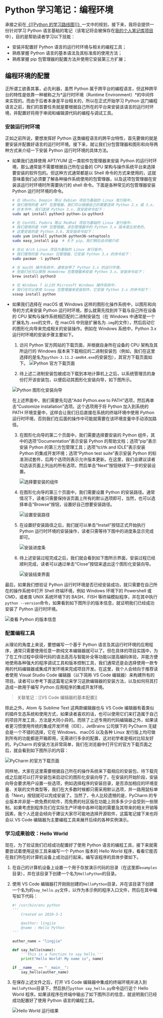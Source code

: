 # Python 学习笔记：编程环境

承接之前在[《[[Python 的学习路线图]]》](https://www.cnblogs.com/owlman/p/17546847.html)一文中的规划，接下来，我将会提供一份针对学习 Python 语言基础的笔记（该笔记将会被保存在[我的个人笔记库项目](https://github.com/owlman/study_note)中），目的是帮助读者学习以下技能：

- 安装并配置好 Python 语言的运行时环境与相关的编程工具；
- 熟练掌握 Python 语言的基本语法及其标准库的使用方法；
- 熟练掌握 pip 包管理器的配置方法并使用它安装第三方扩展；

## 编程环境的配置

正所谓工欲善其事，必先利器，虽然 Python 属于跨平台的编程语言，但这种跨平台的特性是依靠一种被称之为*运行时环境（Runtime Environment）*的中间件来实现的。而由于后者本身是平台相关的，所以在正式开始学习 Python 这门编程语言之前，我们的首要任务就是要根据自己所在的平台来安装该语言的运行时环境，并配置好将用于审阅和编辑源代码的编程与调试工具。

### 安装运行时环境

正如之前所说，要想发挥好 Python 这类编程语言的跨平台特性，首先要做的就是要安装并配置好语言的运行时环境。接下来，就让我们分包管理器和图形和向导两种方式来介绍一下安装 Python 运行时环境的具体方法。

- 如果我们选择使用 APT/YUM 这一类软件包管理器来安装 Python 的运行时环境，那么通常是不需要根据自己所在设备的 CPU 架构与操作系统平台来选择要安装的软件包的。但这种方式通常都是以 Shell 命令的方式来使用的，这就意味着我们必须要了解各种操作系统使用的包管理器，以及这项包管理器在安装该运行时环境时所需要执行的 shell 命令。下面是各种常见的包管理器安装 Python 运行时环境的命令。

    ```bash
    # 在 Ubuntu、Deepin 等以 Debian 项目为基础的 Linux 发行版中，
    # 我们使用的是 APT 包管理器，我们可以根据自己的需要选择 Python 2.x 或 3.x。
    # 在本书中，我们选择 Python 3.x，其安装命令如下：
    sudo apt install python3 python-is-python3
  
    # 在 CentOS，Fedora 等以 Redhat 项目为基础的 Linux 发行版中，
    # 我们使用的是 YUM 包管理器，该包管理器中的 Python 3.x 版本是比较老的，
    # 这里安装的是 Python 3.6，其安装命令如下：
    sudo yum install python36 python36-setuptools
    sudo easy_install pip  # 关于 pip，我们稍后会详细介绍

    # 在以 Arch Linux 项目为基础的 Linux 发行版中，
    # 我们使用的是 Pacman 包管理器，它安装 Python 3.x 的命令如下：
    sudo pacman -S python3   

    # 在 macOS 操作系统中，通常自带了 Python 2.x 的运行环境，
    # 但我们也可以使用 Homebrew 包管理器来安装 Python 3.x，安装命令如下：
    brew install python3

    # 在 Windows 7 以上的 Microsoft Windows 操作系统中，
    # 我们也可以使用 Scoop 包管理器来安装软件，它安装 Python 3.x 的命令如下：
    scoop install python
    ```

- 如果我们选择在 macOS 或 Windows 这样的图形化操作系统中，以图形和向导的方式来安装 Python 运行时环境，那么就需先找到并下载与自己所在设备的 CPU 架构与操作系统相匹配的二进制安装包（在 Windows 中通常是一个扩展名为`.exe`的文件，在 macOS 中则是扩展名为`.img`的文件），然后启动它的图形化向导来完成相关的安装操作。例如在 Windows 系统中，Python 3.x 运行时环境的安装步骤主要如下。

  1. 访问 Python 官方网站的下载页面，并根据自身所在设备的 CPU 架构及其所运行的 Windows 版本来下载相应的二进制安装包（例如，我们在这里选择的是名为`python-3.11.2-amd64.exe`的安装包），其官方下载页面如下。
    ![Python 官方下载页面](./img/2-1.png)

  2. 待上述二进制安装包被成功下载到本地计算机上之后，以系统管理员的身份打开该安装包，以便启动其图形化安装向导，如下图所示。

    ![Python 图形化安装向导](./img/2-2.png)

    在上述界面中，我们需要先勾选“Add Python.exe to PATH”选项，然后再单击“Customize installation”选项。这个选项用于将 Python 加入到系统的 PATH 环境变量中，这样会让我们日后直接在系统的终端环境中使用 Python 运行时环境，否则我们在后面的操作中可能就需要在该环境变量中手动添加路径。

    3. 在图形化向导的第二个页面中，我们需要选择要安装的 Python 组件，其中的选项“Documentation”表示安装 Python 的帮助文档；选项“pip”表示安装 Python 的第三方包管理工具；选项“tcl/tk and IDLE”表示安装 Python 的集成开发环境；选项“Python test suite”表示安装 Python 的标准测试套件，后两个选项则表示允许版本更新。在这里，我们会建议读者勾选该页面上列出的所有选项，然后单击“Next”按钮继续下一步的安装设置。

       ![选择要安装的组件](./img/2-3.png)

    4. 在图形化向导的第三个页面中，我们需要设置 Python 的安装路径。通常情况下，读者只需要保持该页面上所有的默认选项即可，当然，也可以选择单击“Browse”按钮，设置好自己想要安装路径。

       ![设置安装路径](./img/2-4.png)

    5. 在设置好安装路径之后，我们就可以单击“Install”按钮正式开始执行 Python 运行时环境的安装操作，读者只需等待下图中的进度条显示完成即可。

        ![安装进度条](./img/2-5.png)

    6. 待上述安装过程完成之后，我们就会看到如下图所示界面，安装过程已经顺利完成，读者可以通过单击“Close”按钮来退出这个图形化安装向导。

       ![安装结束界面](./img/2-6.png)

最后，如果我们想验证 Python 运行时环境是否已经安装成功，就只需要在自己所在的操作系统中打开 Shell 终端环境，例如 Windows 环境下的 Powershell 或 CMD，或者类 UNIX 系统环境下的 BASH、FISH 等终端模拟程序，并在其中执行`python --version`命令，如果看到如下图所示的版本信息，就证明我们已经成功安装了 Python 运行时环境。

![查看 Python 的版本信息](./img/2-7.png)

### 配置编程工具

从理论的角度上来说，要想编写一个基于 Python 语言及其运行时环境的应用程序，通常只需要使用任意一款纯文本编辑器就可以了。但在具体的项目实践中，为了在工作过程中获得代码的语法高亮与智能补全等功能以提高编码体验，并能方便地使用各种强大的程序调试工具和版本控制工具，我们通常还是会选择使用一款专用的代码编辑器或集成开发环境来完成项目开发。在这里，我个人会倾向于推荐读者使用 Visual Studio Code 编辑器（以下简称 VS Code 编辑器）来构建所有的项目。读者可以参考下面这篇笔记来学习这款编辑器的安装方法，以及如何将其打造成一款用于编写 Python 应用程序的集成开发环境。

> 关联笔记：[[VS Code 编辑器的基本配置]]

除此之外，Atom 与 Sublime Text 这两款编辑器也与 VS Code 编辑器有着类似的插件生态系统和使用方式，如果读者喜欢的话，也可以使用它们来打造属于自己的项目开发工具，方法是大同小异的。而除了上述专用的代码编辑器之外，如果读者更习惯使用传统的集成开发环境（IDE），JetBrains 公司旗下的 PyCharm 无疑会是一个不错的选择，它在 Windows、macOS 以及各种 Linux 发行版上均可做到所有的功能都是开箱即用，无需进行多余的配置，这对初学者是相对比较友好的。PyCharm 的安装方法非常简单，我们在浏览器中打开它的官方下载页面之后，就会看到如下图所示的内容：

![PyCharm 的官方下载页面](./img/2-10.png)

同样地，大家在这里需要根据自己所在的操作系统来下载相应的安装包，待下载完成之后就可以打开安装包来启动它的图形化安装向导了。在安装的开始阶段，安装向导会要求用户设置一些选项，例如选择程序的安装目录，是否添加相应的环境变量、关联的文件类型等，我们在大多数时候都只需采用默认选项，并一路用鼠标单击「Next」按钮就可以完成安装了。当然了，令人比较遗憾的是，PyCharm 的专业版本并非是一款免费的软件，而免费的社区版在功能上则多多少少会受到一些限制。如果考虑到程序员们在实际生产环境中各种可能的需要及其带来的相关开销等因素，我个人还是会倾向于建议大家尽可能地选择开源软件，这篇笔记接下来也将会以 VS Code 编辑器为主要编程工具来展开后续的各种实例演示。

### 学习成果验收：Hello World

现在，为了验证我们已经成功配置好了使用 Python 语言的编程工具，接下来就需要尝试着使用这些工具来编写一个 Python 版本的 Hello World 程序，看看它能否在我们所在的计算机设备上成功运行起来。编写该程序的具体步骤如下。

1. 在自己的计算机设备上设置一个用于存放演示代码的目录（在这里即`examples`目录），并在该目录下创建一个名为`HelloPython`的目录。

2. 使用 VS Code 编辑器打开刚刚创建的`HelloPython`目录，并在该目录下创建一个名为的`say_hello.py`文件，以作为本示例的程序入口文件，然后在其中编写如下代码：

    ```python
    #! /usr/bin/env python
    '''
        Created on 2020-3-1

        @author: lingjie
        @name : Hello Python
    '''

    auther_name = "lingjie"

    def say_hello(name):
        '''this is a function to say hello.'''
        print("Hello World! My name is", name)

    if __name__ == "__main__":
        say_hello(auther_name)
    ```

3. 在保存上述文件之后，打开 VS Code 编辑器中集成的终端环境并进入到`HelloPython`目录下，然后执行`python say_hello.py`命令运行这个 Hello World 程序。如果该程序在终端中输出了如下图所示的信息，就说明我们已经成功配置好了使用 Python 语言的编程工具。

    ![Hello World 运行结果](img/helloPython.png)
